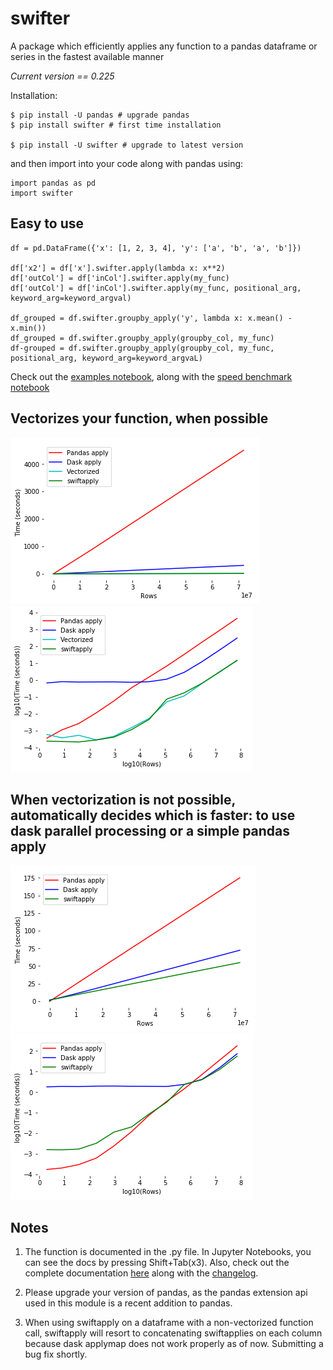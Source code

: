 # swifter
A package which efficiently applies any function to a pandas dataframe or series in the fastest available manner

*Current version == 0.225*

Installation:
```
$ pip install -U pandas # upgrade pandas
$ pip install swifter # first time installation

$ pip install -U swifter # upgrade to latest version
``` 

and then import into your code along with pandas using:
```
import pandas as pd
import swifter
```

## Easy to use
```
df = pd.DataFrame({'x': [1, 2, 3, 4], 'y': ['a', 'b', 'a', 'b']})

df['x2'] = df['x'].swifter.apply(lambda x: x**2)
df['outCol'] = df['inCol'].swifter.apply(my_func)
df['outCol'] = df['inCol'].swifter.apply(my_func, positional_arg, keyword_arg=keyword_argval)

df_grouped = df.swifter.groupby_apply('y', lambda x: x.mean() - x.min())
df_grouped = df.swifter.groupby_apply(groupby_col, my_func)
df-grouped = df.swifter.groupby_apply(groupby_col, my_func, positional_arg, keyword_arg=keyword_argvaL)
```

Check out the [examples notebook](examples/swiftapply_examples.ipynb), along with the [speed benchmark notebook](examples/swiftapply_speedcomparison.ipynb)

## Vectorizes your function, when possible
![Alt text](/assets/vectorizes_when_possible_real.png?raw=true)
![Alt text](/assets/vectorizes_when_possible_log10.png?raw=true)

## When vectorization is not possible, automatically decides which is faster: to use dask parallel processing or a simple pandas apply
![Alt text](/assets/multiprocessing_v_single_real.png?raw=true)
![Alt text](/assets/multiprocessing_v_single_log10.png?raw=true)

## Notes
1. The function is documented in the .py file. In Jupyter Notebooks, you can see the docs by pressing Shift+Tab(x3). Also, check out the complete documentation [here](docs/documentation.md) along with the [changelog](docs/changelog.md).

2. Please upgrade your version of pandas, as the pandas extension api used in this module is a recent addition to pandas.

3. When using swiftapply on a dataframe with a non-vectorized function call, swiftapply will resort to concatenating swiftapplies on each column because dask applymap does not work properly as of now. Submitting a bug fix shortly.
